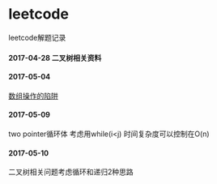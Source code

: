 # leetcode
leetcode解题记录
#### 2017-04-28 二叉树相关资料

#### 2017-05-04
[数组操作的陷阱](http://wiki.jikexueyuan.com/project/java-enhancement/java-thirtysix.html)

#### 2017-05-09
two pointer循环体 考虑用while(i<j) 时间复杂度可以控制在O(n)

#### 2017-05-10
二叉树相关问题考虑循环和递归2种思路
